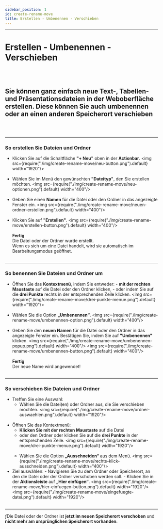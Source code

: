 ```yaml
---
sidebar_position: 1
id: create-rename-move
title: Erstellen - Umbenennen - Verschieben
---
```


---

# Erstellen - Umbenennen - Verschieben

<br/><br/>

## Sie können ganz einfach neue Text-, Tabellen- und Präsentationsdateien in der Weboberfläche erstellen. Diese können Sie auch umbenennen oder an einen anderen Speicherort verschieben

<br/><br/>

---

### So erstellen Sie Dateien und Ordner

- Klicken Sie auf die Schaltfläche **"+ Neu"** oben in der **Actionbar**.
  <img src={require("./img/create-rename-move/neu-button.png").default} width="1920"/>
  <br/><br/>
- Wählen Sie im Menü den gewünschten **"Dateityp"**, den Sie erstellen möchten.
  <img src={require("./img/create-rename-move/neu-optionen.png").default} width="400"/>
  <br/><br/>
- Geben Sie einen **Namen** für die Datei oder den Ordner in das angezeigte Fenster ein.
  <img src={require("./img/create-rename-move/neuen-ordner-erstellen.png").default} width="400"/>
  <br/><br/>
- Klicken Sie auf **"Erstellen"**.
  <img src={require("./img/create-rename-move/erstellen-button.png").default} width="400"/>
  <br/><br/>
  **Fertig**<br/>
  Die Datei oder der Ordner wurde erstellt.<br/>
  Wenn es sich um eine Datei handelt, wird sie automatisch im Bearbeitungsmodus geöffnet.
  <br/><br/>

---

### So benennen Sie Dateien und Ordner um

- Öffnen Sie das **Kontextmenü**, indem Sie entweder: - **mit der rechten Maustaste** auf die Datei oder den Ordner klicken, - oder indem Sie auf die **drei Punkte** rechts in der entsprechenden Zeile klicken.
  <img src={require("./img/create-rename-move/drei-punkte-menue.png").default} width="1920"/>
  <br/><br/>
- Wählen Sie die Option **„Umbenennen“**.
  <img src={require("./img/create-rename-move/umbenennen-option.png").default} width="400"/>
  <br/><br/>
- Geben Sie den **neuen Namen** für die Datei oder den Ordner in das angezeigte Fenster ein. Bestätigen Sie, indem Sie auf **"Umbenennen"** klicken.
  <img src={require("./img/create-rename-move/umbenennen-popup.png").default} width="400"/>
  <img src={require("./img/create-rename-move/umbenennen-button.png").default} width="400"/>
  <br/><br/>
  **Fertig**<br/>
  Der neue Name wird angewendet!
  <br/><br/>

---

### So verschieben Sie Dateien und Ordner

- Treffen Sie eine Auswahl:
  - Wählen Sie die Datei(en) oder Ordner aus, die Sie verschieben möchten.
    <img src={require("./img/create-rename-move/ordner-auswaehlen.png").default} width="1920"/>
    <br/><br/>
- Öffnen Sie das Kontextmenü:
  - **Klicken Sie mit der rechten Maustaste** auf die Datei
  - oder den Ordner oder klicken Sie auf die **drei Punkte** in der entsprechenden Zeile.
    <img src={require("./img/create-rename-move/drei-punkte-menue.png").default} width="1920"/>
    <br/><br/>
  - Wählen Sie die Option **„Ausschneiden“** aus dem Menü.
    <img src={require("./img/create-rename-move/rechts-klick-ausschneiden.png").default} width="400"/>
- Ziel auswählen: - Navigieren Sie zu dem Ordner oder Speicherort, an den die Datei oder der Ordner verschoben werden soll. - Klicken Sie in der **Aktionsleiste** auf **„Hier einfügen“**.
  <img src={require("./img/create-rename-move/hier-einfuegen-button.png").default} width="1920"/>
  <img src={require("./img/create-rename-move/eingefuegte-datei.png").default} width="1920"/>
  <br/><br/>

---

ƒDie Datei oder der Ordner ist **jetzt im neuen Speicherort verschoben** und **nicht mehr am ursprünglichen Speicherort vorhanden**.
